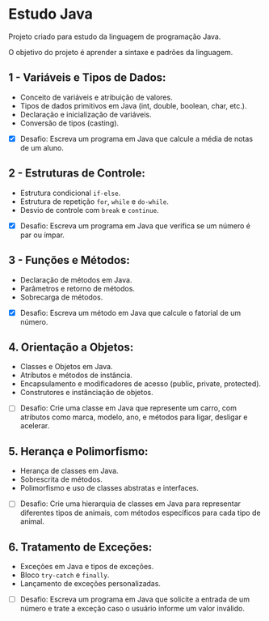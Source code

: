 # Estudo Java
Projeto criado para estudo da linguagem de programação Java.

O objetivo do projeto é aprender a sintaxe e padrões da linguagem.

## 1 - Variáveis e Tipos de Dados:
   - Conceito de variáveis e atribuição de valores.
   - Tipos de dados primitivos em Java (int, double, boolean, char, etc.).
   - Declaração e inicialização de variáveis.
   - Conversão de tipos (casting).
   - [X] Desafio: Escreva um programa em Java que calcule a média de notas de um aluno.
   
## 2 - Estruturas de Controle:
   - Estrutura condicional `if-else`.
   - Estrutura de repetição `for`, `while` e `do-while`.
   - Desvio de controle com `break` e `continue`.
   - [X] Desafio: Escreva um programa em Java que verifica se um número é par ou ímpar.
   
## 3 - Funções e Métodos:
   - Declaração de métodos em Java.
   - Parâmetros e retorno de métodos.
   - Sobrecarga de métodos.
   - [X] Desafio: Escreva um método em Java que calcule o fatorial de um número.
   
## 4. Orientação a Objetos:
   - Classes e Objetos em Java.
   - Atributos e métodos de instância.
   - Encapsulamento e modificadores de acesso (public, private, protected).
   - Construtores e instânciação de objetos.
   - [ ] Desafio: Crie uma classe em Java que represente um carro, com atributos como marca, modelo, ano, e métodos para ligar, desligar e acelerar.
   
## 5. Herança e Polimorfismo:
   - Herança de classes em Java.
   - Sobrescrita de métodos.
   - Polimorfismo e uso de classes abstratas e interfaces.
   - [ ] Desafio: Crie uma hierarquia de classes em Java para representar diferentes tipos de animais, com métodos específicos para cada tipo de animal.

## 6. Tratamento de Exceções:
   - Exceções em Java e tipos de exceções.
   - Bloco `try-catch` e `finally`.
   - Lançamento de exceções personalizadas.
   - [ ] Desafio: Escreva um programa em Java que solicite a entrada de um número e trate a exceção caso o usuário informe um valor inválido.
